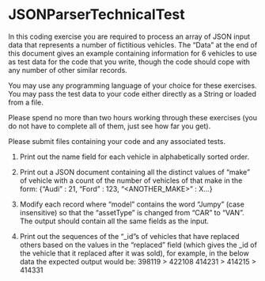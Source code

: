 # JSONParserTechnicalTest

In this coding exercise you are required to process an array of JSON input data that represents a number of fictitious vehicles. The “Data” at the end of this document gives an example containing information for 6 vehicles to use as test data for the code that you write, though the code should cope with any number of other similar records.

You may use any programming language of your choice for these exercises. 
You may pass the test data to your code either directly as a String or loaded from a file.

Please spend no more than two hours working through these exercises (you do not have to complete all of them, just see how far you get).

Please submit files containing your code and any associated tests.

1.	Print out the name field for each vehicle in alphabetically sorted order.

2.	Print out a JSON document containing all the distinct values of “make” of vehicle with a count of the number of vehicles of that make in the form:
{“Audi” : 21, “Ford” : 123, “<ANOTHER_MAKE>” : X...}

3.	Modify each record where “model” contains the word “Jumpy” (case insensitive) so that the “assetType” is changed from “CAR” to “VAN”. The output should contain all the same fields as the input.

4.	Print out the sequences of the “_id”s of vehicles that have replaced others based on the values in the “replaced” field (which gives the _id of the vehicle that it replaced after it was sold), for example, in the below data the expected output would be:
398119 > 422108
414231 > 414215 > 414331
